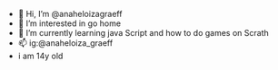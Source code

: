 - 👋 Hi, I’m @anaheloizagraeff
- 👀 I’m interested in go home
- 🌱 I’m currently learning java Script and how to do games on Scrath
- 📫 ig:@anaheloiza_graeff
- i am 14y old
